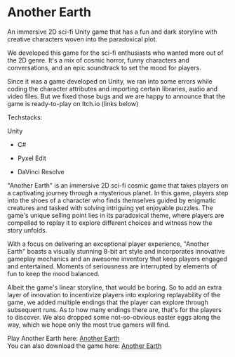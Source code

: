 # Another Earth
An immersive 2D sci-fi Unity game that has a fun and dark storyline with creative characters woven into the paradoxical plot.

We developed this game for the sci-fi enthusiasts who wanted more out of the 2D genre. It's a mix of cosmic horror, funny characters and conversations, and an epic soundtrack to set the mood for players.

Since it was a game developed on Unity, we ran into some errors while coding the character attributes and importing certain libraries, audio and video files. But we fixed those bugs and we are happy to announce that the game is ready-to-play on Itch.io (links below)

Techstacks:

Unity <br/>
- C# <br>
* Pyxel Edit <br/>
+ DaVinci Resolve <br/>

"Another Earth" is an immersive 2D sci-fi cosmic game that takes players on a captivating journey through a mysterious planet. In this game, players step into the shoes of a character who finds themselves guided by enigmatic creatures and tasked with solving intriguing yet enjoyable puzzles. The game's unique selling point lies in its paradoxical theme, where players are compelled to replay it to explore different choices and witness how the story unfolds.

With a focus on delivering an exceptional player experience, "Another Earth" boasts a visually stunning 8-bit art style and incorporates innovative gameplay mechanics and an awesome inventory that keep players engaged and entertained. Moments of seriousness are interrupted by elements of fun to keep the mood balanced.


Albeit the game's linear storyline, that would be boring. So to add an extra layer of innovation to incentivize players into exploring replayability of the game, we added multiple endings that the player can explore through subsequent runs. As to how many endings there are, that's for the players to discover. We also dropped some not-so-obvious easter eggs along the way, which we hope only the most true gamers will find.

Play Another Earth here: [Another Earth](https://a-o-x-o.itch.io/another-earth) <br/>
You can also download the game here: [Another Earth](https://github.com/aloshdenny/Another-Earth/blob/main/AnotherEarth.zip)

